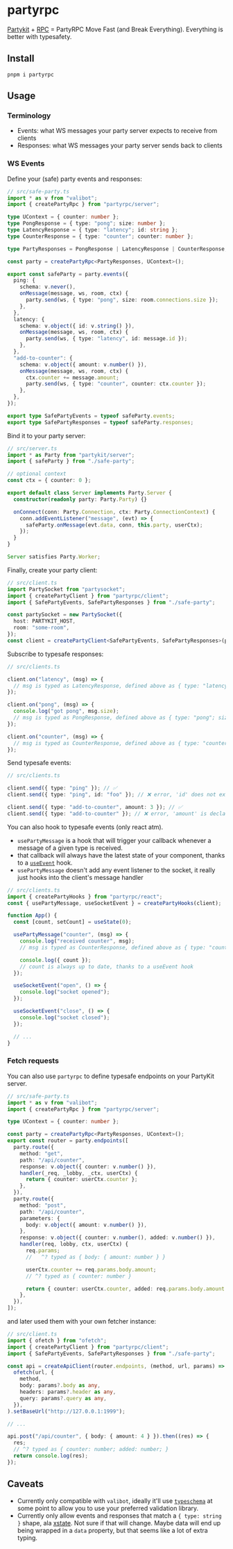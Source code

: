# partyrpc

[Partykit](https://partykit.io/) + [RPC](https://trpc.io/) = PartyRPC Move Fast (and Break Everything). Everything is
better with typesafety.

## Install

`pnpm i partyrpc`

## Usage

### Terminology

- Events: what WS messages your party server expects to receive from clients
- Responses: what WS messages your party server sends back to clients

### WS Events

Define your (safe) party events and responses:

```ts
// src/safe-party.ts
import * as v from "valibot";
import { createPartyRpc } from "partyrpc/server";

type UContext = { counter: number };
type PongResponse = { type: "pong"; size: number };
type LatencyResponse = { type: "latency"; id: string };
type CounterResponse = { type: "counter"; counter: number };

type PartyResponses = PongResponse | LatencyResponse | CounterResponse;

const party = createPartyRpc<PartyResponses, UContext>();

export const safeParty = party.events({
  ping: {
    schema: v.never(),
    onMessage(message, ws, room, ctx) {
      party.send(ws, { type: "pong", size: room.connections.size });
    },
  },
  latency: {
    schema: v.object({ id: v.string() }),
    onMessage(message, ws, room, ctx) {
      party.send(ws, { type: "latency", id: message.id });
    },
  },
  "add-to-counter": {
    schema: v.object({ amount: v.number() }),
    onMessage(message, ws, room, ctx) {
      ctx.counter += message.amount;
      party.send(ws, { type: "counter", counter: ctx.counter });
    },
  },
});

export type SafePartyEvents = typeof safeParty.events;
export type SafePartyResponses = typeof safeParty.responses;
```

Bind it to your party server:

```ts
// src/server.ts
import * as Party from "partykit/server";
import { safeParty } from "./safe-party";

// optional context
const ctx = { counter: 0 };

export default class Server implements Party.Server {
  constructor(readonly party: Party.Party) {}

  onConnect(conn: Party.Connection, ctx: Party.ConnectionContext) {
    conn.addEventListener("message", (evt) => {
      safeParty.onMessage(evt.data, conn, this.party, userCtx);
    });
  }
}

Server satisfies Party.Worker;
```

Finally, create your party client:

```ts
// src/client.ts
import PartySocket from "partysocket";
import { createPartyClient } from "partyrpc/client";
import { SafePartyEvents, SafePartyResponses } from "./safe-party";

const partySocket = new PartySocket({
  host: PARTYKIT_HOST,
  room: "some-room",
});
const client = createPartyClient<SafePartyEvents, SafePartyResponses>(partySocket, { debug: true });
```

Subscribe to typesafe responses:

```ts
// src/clients.ts

client.on("latency", (msg) => {
  // msg is typed as LatencyResponse, defined above as { type: "latency"; id: string }
});

client.on("pong", (msg) => {
  console.log("got pong", msg.size);
  // msg is typed as PongResponse, defined above as { type: "pong"; size: number }
});

client.on("counter", (msg) => {
  // msg is typed as CounterResponse, defined above as { type: "counter"; counter: number }
});
```

Send typesafe events:

```ts
// src/clients.ts

client.send({ type: "ping" }); // ✅
client.send({ type: "ping", id: "foo" }); // ❌ error, 'id' does not exist in type '{ type: "ping"; }'.

client.send({ type: "add-to-counter", amount: 3 }); // ✅
client.send({ type: "add-to-counter" }); // ❌ error, 'amount' is declared here.
```

You can also hook to typesafe events (only react atm).

- `usePartyMessage` is a hook that will trigger your callback whenever a message of a given type is received.
- that callback will always have the latest state of your component, thanks to a
  [`useEvent`](https://github.com/scottrippey/react-use-event-hook) hook.
- `usePartyMessage` doesn't add any event listener to the socket, it really just hooks into the client's message handler

```ts
// src/clients.ts
import { createPartyHooks } from "partyrpc/react";
const { usePartyMessage, useSocketEvent } = createPartyHooks(client);

function App() {
  const [count, setCount] = useState(0);

  usePartyMessage("counter", (msg) => {
    console.log("received counter", msg);
    // msg is typed as CounterResponse, defined above as { type: "counter"; counter: number }

    console.log({ count });
    // count is always up to date, thanks to a useEvent hook
  });

  useSocketEvent("open", () => {
    console.log("socket opened");
  });

  useSocketEvent("close", () => {
    console.log("socket closed");
  });

  // ...
}
```

### Fetch requests

You can also use `partyrpc` to define typesafe endpoints on your PartyKit server.

```ts
// src/safe-party.ts
import * as v from "valibot";
import { createPartyRpc } from "partyrpc/server";

type UContext = { counter: number };

const party = createPartyRpc<PartyResponses, UContext>();
export const router = party.endpoints([
  party.route({
    method: "get",
    path: "/api/counter",
    response: v.object({ counter: v.number() }),
    handler(_req, _lobby, _ctx, userCtx) {
      return { counter: userCtx.counter };
    },
  }),
  party.route({
    method: "post",
    path: "/api/counter",
    parameters: {
      body: v.object({ amount: v.number() }),
    },
    response: v.object({ counter: v.number(), added: v.number() }),
    handler(req, lobby, ctx, userCtx) {
      req.params;
      //   ^? typed as { body: { amount: number } }

      userCtx.counter += req.params.body.amount;
      // ^? typed as { counter: number }

      return { counter: userCtx.counter, added: req.params.body.amount };
    },
  }),
]);
```

and later used them with your own fetcher instance:

```ts
// src/client.ts
import { ofetch } from "ofetch";
import { createPartyClient } from "partyrpc/client";
import { SafePartyEvents, SafePartyResponses } from "./safe-party";

const api = createApiClient(router.endpoints, (method, url, params) =>
  ofetch(url, {
    method,
    body: params?.body as any,
    headers: params?.header as any,
    query: params?.query as any,
  }),
).setBaseUrl("http://127.0.0.1:1999");

// ...

api.post("/api/counter", { body: { amount: 4 } }).then((res) => {
  res;
  // ^? typed as { counter: number; added: number; }
  return console.log(res);
});
```

## Caveats

- Currently only compatible with `valibot`, ideally it'll use [`typeschema`](https://github.com/decs/typeschema) at some
  point to allow you to use your preferred validation library.
- Currently only allow events and responses that match a `{ type: string }` shape, ala
  [xstate](https://github.com/statelyai/xstate). Not sure if that will change. Maybe data will end up being wrapped in a
  `data` property, but that seems like a lot of extra typing.
